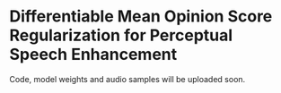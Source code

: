 # Differentiable Mean Opinion Score Regularization for Perceptual Speech Enhancement

Code, model weights and audio samples will be uploaded soon.
